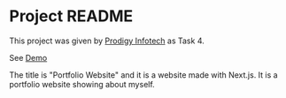# Project README

This project was given by [Prodigy Infotech](https://prodigyinfotech.dev/) as Task 4.

See [Demo](https://prodigy-info-tech-internship-64xa.vercel.app/)

The title is "Portfolio Website" and it is a website made with Next.js. It is a portfolio website showing about myself.
